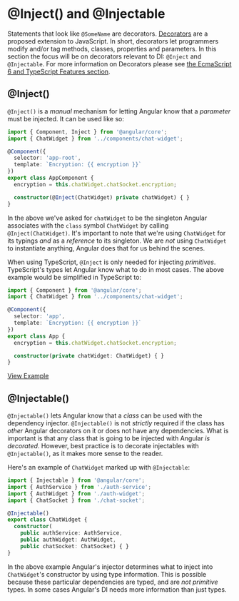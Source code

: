 # @Inject\(\) and @Injectable

Statements that look like `@SomeName` are decorators. [Decorators](http://blog.wolksoftware.com/decorators-reflection-javascript-typescript) are a proposed extension to JavaScript. In short, decorators let programmers modify and/or tag methods, classes, properties and parameters. In this section the focus will be on decorators relevant to DI: `@Inject` and `@Injectable`. For more information on Decorators please see [the EcmaScript 6 and TypeScript Features section](../../features/).

## @Inject\(\)

`@Inject()` is a _manual_ mechanism for letting Angular know that a _parameter_ must be injected. It can be used like so:

```typescript
import { Component, Inject } from '@angular/core';
import { ChatWidget } from '../components/chat-widget';

@Component({
  selector: 'app-root',
  template: `Encryption: {{ encryption }}`
})
export class AppComponent {
  encryption = this.chatWidget.chatSocket.encryption;

  constructor(@Inject(ChatWidget) private chatWidget) { }
}
```

In the above we've asked for `chatWidget` to be the singleton Angular associates with the `class` symbol `ChatWidget` by calling `@Inject(ChatWidget)`. It's important to note that we're using `ChatWidget` for its typings _and_ as a _reference_ to its singleton. We are _not_ using `ChatWidget` to instantiate anything, Angular does that for us behind the scenes.

When using TypeScript, `@Inject` is only needed for injecting _primitives_. TypeScript's types let Angular know what to do in most cases. The above example would be simplified in TypeScript to:

```typescript
import { Component } from '@angular/core';
import { ChatWidget } from '../components/chat-widget';

@Component({
  selector: 'app',
  template: `Encryption: {{ encryption }}`
})
export class App {
  encryption = this.chatWidget.chatSocket.encryption;

  constructor(private chatWidget: ChatWidget) { }
}
```

[View Example](https://plnkr.co/edit/BAYoY7W6tUkbnczk3Lsg?p=preview)

## @Injectable\(\)

`@Injectable()` lets Angular know that a _class_ can be used with the dependency injector. `@Injectable()` is not _strictly_ required if the class has _other_ Angular decorators on it or does not have any dependencies. What is important is that any class that is going to be injected with Angular _is decorated_. However, best practice is to decorate injectables with `@Injectable()`, as it makes more sense to the reader.

Here's an example of `ChatWidget` marked up with `@Injectable`:

```typescript
import { Injectable } from '@angular/core';
import { AuthService } from './auth-service';
import { AuthWidget } from './auth-widget';
import { ChatSocket } from './chat-socket';

@Injectable()
export class ChatWidget {
  constructor(
    public authService: AuthService,
    public authWidget: AuthWidget,
    public chatSocket: ChatSocket) { }
}
```

In the above example Angular's injector determines what to inject into `ChatWidget`'s constructor by using type information. This is possible because these particular dependencies are typed, and are _not primitive_ types. In some cases Angular's DI needs more information than just types.

